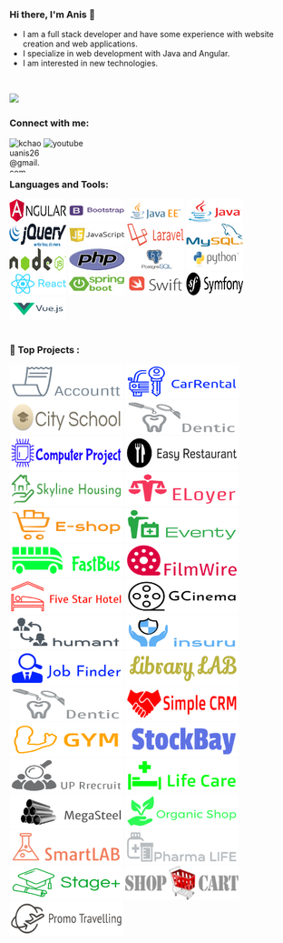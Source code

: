 
### Hi there, I'm Anis 👋

 - I am a full stack developer and have some experience with website creation and web applications.
 - I specialize in web development with Java and Angular.
 - I am interested in new technologies.
 <br>
 
![](https://komarev.com/ghpvc/?username=aniskchaou)

### Connect with me:

[<img align="left" alt="kchaouanis26@gmail.com" width="60" height="60" src="https://img.icons8.com/fluent/48/000000/gmail.png"/>](mailto:kchaouanis26@gmail.com)
[<img align="left" alt="youtube" width="70" height="40" src="https://pngimg.com/uploads/youtube/youtube_PNG2.png"/>](https://www.youtube.com/channel/UCGsw9YPdknaVPi0wWfxCUGg)
<br>

<br>

### Languages and Tools:
<img width="100" height="40" alt="screen shot 2017-08-07 at 12 18 15 pm" src="angular.png"> <img width="100" height="40" alt="screen shot 2017-08-07 at 12 18 15 pm" src="bootstrap.png"> <img width="100" height="40" alt="screen shot 2017-08-07 at 12 18 15 pm" src="j2ee.png"> <img width="100" height="40" alt="screen shot 2017-08-07 at 12 18 15 pm" src="java.png"> <img width="100" height="40" alt="screen shot 2017-08-07 at 12 18 15 pm" src="jquery.png"> <img width="100" height="40" alt="screen shot 2017-08-07 at 12 18 15 pm" src="js.png"> <img width="100" height="40" alt="screen shot 2017-08-07 at 12 18 15 pm" src="laravel.png"> <img width="100" height="40" alt="screen shot 2017-08-07 at 12 18 15 pm" src="mysql.png"> <img width="100" height="40" alt="screen shot 2017-08-07 at 12 18 15 pm" src="node.png"> <img width="100" height="40" alt="screen shot 2017-08-07 at 12 18 15 pm" src="php.png"> <img width="100" height="40" alt="screen shot 2017-08-07 at 12 18 15 pm" src="postgresql.jpg"> <img width="100" height="40" alt="screen shot 2017-08-07 at 12 18 15 pm" src="python.png"> <img width="100" height="40" alt="screen shot 2017-08-07 at 12 18 15 pm" src="react.png"> <img width="100" height="40" alt="screen shot 2017-08-07 at 12 18 15 pm" src="springboot.png"> <img width="100" height="40" alt="screen shot 2017-08-07 at 12 18 15 pm" src="swift.png"> <img width="100" height="40" alt="screen shot 2017-08-07 at 12 18 15 pm" src="symfony.png"> <img width="100" height="40" alt="screen shot 2017-08-07 at 12 18 15 pm" src="vue.png">  
<br>


### 📕 Top Projects :
<img width="200" height="60" alt="screen shot 2017-08-07 at 12 18 15 pm" src="accountt.png">  <img width="200" height="60" alt="screen shot 2017-08-07 at 12 18 15 pm" src="carrental.png">  <img width="200" height="60" alt="screen shot 2017-08-07 at 12 18 15 pm" src="cityschool.png">  <img width="200" height="60" alt="screen shot 2017-08-07 at 12 18 15 pm" src="dentic.png">  <img width="200" height="60" alt="screen shot 2017-08-07 at 12 18 15 pm" src="computerproject.png">  <img width="200" height="60" alt="screen shot 2017-08-07 at 12 18 15 pm" src="easyrestaurant.png">  <img width="200" height="60" alt="screen shot 2017-08-07 at 12 18 15 pm" src="skylinehousing.png">  <img width="200" height="60" alt="screen shot 2017-08-07 at 12 18 15 pm" src="eloyer.png">  <img width="200" height="60" alt="screen shot 2017-08-07 at 12 18 15 pm" src="eshop.png">  <img width="200" height="60" alt="screen shot 2017-08-07 at 12 18 15 pm" src="eventy.png">  <img width="200" height="60" alt="screen shot 2017-08-07 at 12 18 15 pm" src="fastbus.png">  <img width="200" height="60" alt="screen shot 2017-08-07 at 12 18 15 pm" src="filmwire.png">  <img width="200" height="60" alt="screen shot 2017-08-07 at 12 18 15 pm" src="fivestarhotel.png">  <img width="200" height="60" alt="screen shot 2017-08-07 at 12 18 15 pm" src="gcinema.png">  <img width="200" height="60" alt="screen shot 2017-08-07 at 12 18 15 pm" src="humant.png">  <img width="200" height="60" alt="screen shot 2017-08-07 at 12 18 15 pm" src="insuru.png">  <img width="200" height="60" alt="screen shot 2017-08-07 at 12 18 15 pm" src="jobfinder.png">  <img width="200" height="60" alt="screen shot 2017-08-07 at 12 18 15 pm" src="librarylab.png">  <img width="200" height="60" alt="screen shot 2017-08-07 at 12 18 15 pm" src="dentic.png">  <img width="200" height="60" alt="screen shot 2017-08-07 at 12 18 15 pm" src="simplecrm.png">  <img width="200" height="60" alt="screen shot 2017-08-07 at 12 18 15 pm" src="gym.png">  <img width="200" height="60" alt="screen shot 2017-08-07 at 12 18 15 pm" src="stockbay.png">  <img width="200" height="60" alt="screen shot 2017-08-07 at 12 18 15 pm" src="uprecruit.png">  <img width="200" height="60" alt="screen shot 2017-08-07 at 12 18 15 pm" src="lifecare.png">  <img width="200" height="60" alt="screen shot 2017-08-07 at 12 18 15 pm" src="megasteel.png">  <img width="200" height="60" alt="screen shot 2017-08-07 at 12 18 15 pm" src="organicshop.png">  <img width="200" height="60" alt="screen shot 2017-08-07 at 12 18 15 pm" src="smartlab.png">  <img width="200" height="60" alt="screen shot 2017-08-07 at 12 18 15 pm" src="pharmalife.png">  <img width="200" height="60" alt="screen shot 2017-08-07 at 12 18 15 pm" src="stage+.png">  <img width="200" height="60" alt="screen shot 2017-08-07 at 12 18 15 pm" src="shopcart.png">  <img width="200" height="60" alt="screen shot 2017-08-07 at 12 18 15 pm" src="promotraveling.png">  
